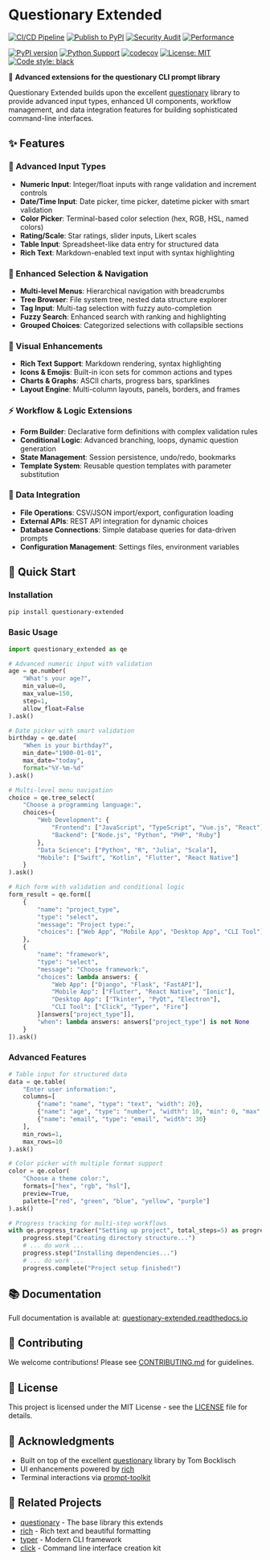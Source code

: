 # Questionary Extended

[![CI/CD Pipeline](https://github.com/JustinCBates/tui-engine/actions/workflows/ci.yml/badge.svg)](https://github.com/JustinCBates/tui-engine/actions/workflows/ci.yml)
[![Publish to PyPI](https://github.com/JustinCBates/tui-engine/actions/workflows/publish.yml/badge.svg)](https://github.com/JustinCBates/tui-engine/actions/workflows/publish.yml)
[![Security Audit](https://github.com/JustinCBates/tui-engine/actions/workflows/security.yml/badge.svg)](https://github.com/JustinCBates/tui-engine/actions/workflows/security.yml)
[![Performance](https://github.com/JustinCBates/tui-engine/actions/workflows/performance.yml/badge.svg)](https://github.com/JustinCBates/tui-engine/actions/workflows/performance.yml)

[![PyPI version](https://badge.fury.io/py/questionary-extended.svg)](https://badge.fury.io/py/questionary-extended)
[![Python Support](https://img.shields.io/pypi/pyversions/questionary-extended.svg)](https://pypi.org/project/questionary-extended/)
[![codecov](https://codecov.io/gh/JustinCBates/tui-engine/branch/main/graph/badge.svg)](https://codecov.io/gh/JustinCBates/tui-engine)
[![License: MIT](https://img.shields.io/badge/License-MIT-yellow.svg)](https://opensource.org/licenses/MIT)
[![Code style: black](https://img.shields.io/badge/code%20style-black-000000.svg)](https://github.com/psf/black)

🚀 **Advanced extensions for the questionary CLI prompt library**

Questionary Extended builds upon the excellent [questionary](https://github.com/tmbo/questionary) library to provide advanced input types, enhanced UI components, workflow management, and data integration features for building sophisticated command-line interfaces.

## ✨ Features

### 🎯 Advanced Input Types

- **Numeric Input**: Integer/float inputs with range validation and increment controls
- **Date/Time Input**: Date picker, time picker, datetime picker with smart validation
- **Color Picker**: Terminal-based color selection (hex, RGB, HSL, named colors)
- **Rating/Scale**: Star ratings, slider inputs, Likert scales
- **Table Input**: Spreadsheet-like data entry for structured data
- **Rich Text**: Markdown-enabled text input with syntax highlighting

### 🎨 Enhanced Selection & Navigation

- **Multi-level Menus**: Hierarchical navigation with breadcrumbs
- **Tree Browser**: File system tree, nested data structure explorer
- **Tag Input**: Multi-tag selection with fuzzy auto-completion
- **Fuzzy Search**: Enhanced search with ranking and highlighting
- **Grouped Choices**: Categorized selections with collapsible sections

### 🎪 Visual Enhancements

- **Rich Text Support**: Markdown rendering, syntax highlighting
- **Icons & Emojis**: Built-in icon sets for common actions and types
- **Charts & Graphs**: ASCII charts, progress bars, sparklines
- **Layout Engine**: Multi-column layouts, panels, borders, and frames

### ⚡ Workflow & Logic Extensions

- **Form Builder**: Declarative form definitions with complex validation rules
- **Conditional Logic**: Advanced branching, loops, dynamic question generation
- **State Management**: Session persistence, undo/redo, bookmarks
- **Template System**: Reusable question templates with parameter substitution

### 🔗 Data Integration

- **File Operations**: CSV/JSON import/export, configuration loading
- **External APIs**: REST API integration for dynamic choices
- **Database Connections**: Simple database queries for data-driven prompts
- **Configuration Management**: Settings files, environment variables

## 🚀 Quick Start

### Installation

```bash
pip install questionary-extended
```

### Basic Usage

```python
import questionary_extended as qe

# Advanced numeric input with validation
age = qe.number(
    "What's your age?",
    min_value=0,
    max_value=150,
    step=1,
    allow_float=False
).ask()

# Date picker with smart validation
birthday = qe.date(
    "When is your birthday?",
    min_date="1900-01-01",
    max_date="today",
    format="%Y-%m-%d"
).ask()

# Multi-level menu navigation
choice = qe.tree_select(
    "Choose a programming language:",
    choices={
        "Web Development": {
            "Frontend": ["JavaScript", "TypeScript", "Vue.js", "React"],
            "Backend": ["Node.js", "Python", "PHP", "Ruby"]
        },
        "Data Science": ["Python", "R", "Julia", "Scala"],
        "Mobile": ["Swift", "Kotlin", "Flutter", "React Native"]
    }
).ask()

# Rich form with validation and conditional logic
form_result = qe.form([
    {
        "name": "project_type",
        "type": "select",
        "message": "Project type:",
        "choices": ["Web App", "Mobile App", "Desktop App", "CLI Tool"]
    },
    {
        "name": "framework",
        "type": "select",
        "message": "Choose framework:",
        "choices": lambda answers: {
            "Web App": ["Django", "Flask", "FastAPI"],
            "Mobile App": ["Flutter", "React Native", "Ionic"],
            "Desktop App": ["Tkinter", "PyQt", "Electron"],
            "CLI Tool": ["Click", "Typer", "Fire"]
        }[answers["project_type"]],
        "when": lambda answers: answers["project_type"] is not None
    }
]).ask()
```

### Advanced Features

```python
# Table input for structured data
data = qe.table(
    "Enter user information:",
    columns=[
        {"name": "name", "type": "text", "width": 20},
        {"name": "age", "type": "number", "width": 10, "min": 0, "max": 120},
        {"name": "email", "type": "email", "width": 30}
    ],
    min_rows=1,
    max_rows=10
).ask()

# Color picker with multiple format support
color = qe.color(
    "Choose a theme color:",
    formats=["hex", "rgb", "hsl"],
    preview=True,
    palette=["red", "green", "blue", "yellow", "purple"]
).ask()

# Progress tracking for multi-step workflows
with qe.progress_tracker("Setting up project", total_steps=5) as progress:
    progress.step("Creating directory structure...")
    # ... do work ...
    progress.step("Installing dependencies...")
    # ... do work ...
    progress.complete("Project setup finished!")
```

## 📚 Documentation

Full documentation is available at: [questionary-extended.readthedocs.io](https://questionary-extended.readthedocs.io)

## 🤝 Contributing

We welcome contributions! Please see [CONTRIBUTING.md](CONTRIBUTING.md) for guidelines.

## 📄 License

This project is licensed under the MIT License - see the [LICENSE](LICENSE) file for details.

## 🙏 Acknowledgments

- Built on top of the excellent [questionary](https://github.com/tmbo/questionary) library by Tom Bocklisch
- UI enhancements powered by [rich](https://github.com/Textualize/rich)
- Terminal interactions via [prompt-toolkit](https://github.com/prompt-toolkit/python-prompt-toolkit)

## 🔗 Related Projects

- [questionary](https://github.com/tmbo/questionary) - The base library this extends
- [rich](https://github.com/Textualize/rich) - Rich text and beautiful formatting
- [typer](https://github.com/tiangolo/typer) - Modern CLI framework
- [click](https://github.com/pallets/click) - Command line interface creation kit
